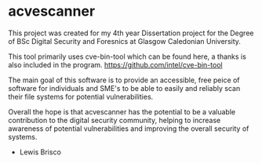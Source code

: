 # acvescanner
This project was created for my 4th year Dissertation project for the Degree of BSc Digital Security and Foresnics at Glasgow Caledonian University.

This tool primarily uses cve-bin-tool which can be found here, a thanks is also included in the program.
https://github.com/intel/cve-bin-tool

The main goal of this software is to provide an accessible, free peice of software for individuals and SME's to be able to easily and reliably scan their file systems for potential vulnerabilities.

Overall the hope is that acvescanner has the potential to be a valuable contribution to the digital security community, helping to increase awareness of potential vulnerabilities and improving the overall security of systems.

- Lewis Brisco
